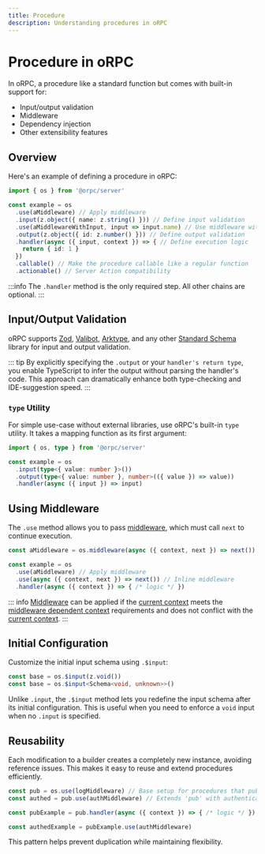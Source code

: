 ```yaml
---
title: Procedure
description: Understanding procedures in oRPC
---
```


# Procedure in oRPC

In oRPC, a procedure like a standard function but comes with built-in support for:

- Input/output validation
- Middleware
- Dependency injection
- Other extensibility features

## Overview

Here's an example of defining a procedure in oRPC:

```ts
import { os } from '@orpc/server'

const example = os
  .use(aMiddleware) // Apply middleware
  .input(z.object({ name: z.string() })) // Define input validation
  .use(aMiddlewareWithInput, input => input.name) // Use middleware with typed input
  .output(z.object({ id: z.number() })) // Define output validation
  .handler(async ({ input, context }) => { // Define execution logic
    return { id: 1 }
  })
  .callable() // Make the procedure callable like a regular function
  .actionable() // Server Action compatibility
```

:::info
The `.handler` method is the only required step. All other chains are optional.
:::

## Input/Output Validation

oRPC supports [Zod](https://github.com/colinhacks/zod), [Valibot](https://github.com/fabian-hiller/valibot), [Arktype](https://github.com/arktypeio/arktype), and any other [Standard Schema](https://github.com/standard-schema/standard-schema?tab=readme-ov-file#what-schema-libraries-implement-the-spec) library for input and output validation.

::: tip
By explicitly specifying the `.output` or your `handler's return type`, you enable TypeScript to infer the output without parsing the handler's code. This approach can dramatically enhance both type-checking and IDE-suggestion speed.
:::

### `type` Utility

For simple use-case without external libraries, use oRPC's built-in `type` utility. It takes a mapping function as its first argument:

```ts twoslash
import { os, type } from '@orpc/server'

const example = os
  .input(type<{ value: number }>())
  .output(type<{ value: number }, number>(({ value }) => value))
  .handler(async ({ input }) => input)
```

## Using Middleware

The `.use` method allows you to pass [middleware](/docs/middleware), which must call `next` to continue execution.

```ts
const aMiddleware = os.middleware(async ({ context, next }) => next())

const example = os
  .use(aMiddleware) // Apply middleware
  .use(async ({ context, next }) => next()) // Inline middleware
  .handler(async ({ context }) => { /* logic */ })
```

::: info
[Middleware](/docs/middleware) can be applied if the [current context](/docs/context#combining-initial-and-execution-context) meets the [middleware dependent context](/docs/middleware#dependent-context) requirements and does not conflict with the [current context](/docs/context#combining-initial-and-execution-context).
:::

## Initial Configuration

Customize the initial input schema using `.$input`:

```ts
const base = os.$input(z.void())
const base = os.$input<Schema<void, unknown>>()
```

Unlike `.input`, the `.$input` method lets you redefine the input schema after its initial configuration. This is useful when you need to enforce a `void` input when no `.input` is specified.

## Reusability

Each modification to a builder creates a completely new instance, avoiding reference issues. This makes it easy to reuse and extend procedures efficiently.

```ts
const pub = os.use(logMiddleware) // Base setup for procedures that publish
const authed = pub.use(authMiddleware) // Extends 'pub' with authentication

const pubExample = pub.handler(async ({ context }) => { /* logic */ })

const authedExample = pubExample.use(authMiddleware)
```

This pattern helps prevent duplication while maintaining flexibility.
